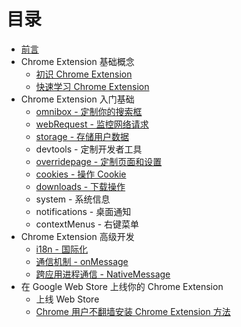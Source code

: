 # 目录

* [前言](../README.md)
* Chrome Extension 基础概念
  * [初识 Chrome Extension](./overview/index.md)
  * [快速学习 Chrome Extension](./overview/quickstart.md)
* Chrome Extension 入门基础
  * [omnibox - 定制你的搜索框](./basics/omnibox.md)
  * [webRequest - 监控网络请求](./basics/webRequest.md)
  * [storage - 存储用户数据](./basics/storage.md)
  * devtools - 定制开发者工具
  * [overridepage - 定制页面和设置](./basics/override.md)
  * [cookies - 操作 Cookie](./basics/cookies.md)
  * [downloads - 下载操作](./basics/downloads.md)
  * system - 系统信息
  * notifications - 桌面通知
  * contextMenus - 右键菜单
* Chrome Extension 高级开发
  * [i18n - 国际化](./advanced/i18n.md)
  * [通信机制 - onMessage](./advanced/connect.md)
  * [跨应用进程通信 - NativeMessage](./advanced/nativemessage.md)
* 在 Google Web Store 上线你的 Chrome Extension
  * 上线 Web Store
  * [Chrome 用户不翻墙安装 Chrome Extension 方法](./publish/install_with_gfw.md)
